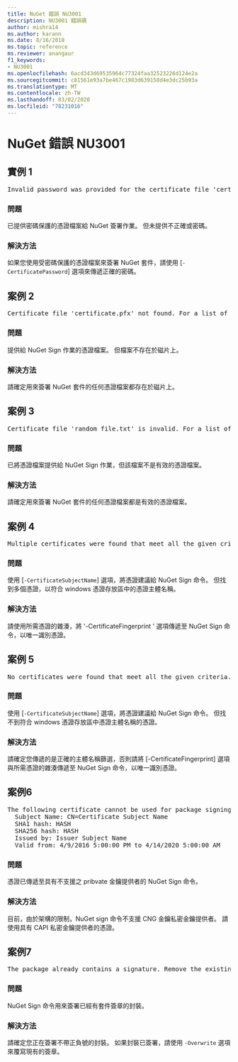 ```yaml
---
title: NuGet 錯誤 NU3001
description: NU3001 錯誤碼
author: mishra14
ms.author: karann
ms.date: 8/16/2018
ms.topic: reference
ms.reviewer: anangaur
f1_keywords:
- NU3001
ms.openlocfilehash: 6acd343d69535964c77324faa32523226d124e2a
ms.sourcegitcommit: c81561e93a7be467c1983d639158d4e3dc25b93a
ms.translationtype: MT
ms.contentlocale: zh-TW
ms.lasthandoff: 03/02/2020
ms.locfileid: "78231016"
---
```

# <a name="nuget-error-nu3001"></a>NuGet 錯誤 NU3001

## <a name="scenario-1"></a>實例 1

<pre>Invalid password was provided for the certificate file 'certificate.pfx'. Provide a valid password using the '-CertificatePassword' option.</pre>

### <a name="issue"></a>問題

已提供密碼保護的憑證檔案給 NuGet 簽署作業。 但未提供不正確或密碼。


### <a name="solution"></a>解決方法

如果您使用受密碼保護的憑證檔案來簽署 NuGet 套件，請使用 [`-CertificatePassword`] 選項來傳遞正確的密碼。



## <a name="scenario-2"></a>案例 2

<pre>Certificate file 'certificate.pfx' not found. For a list of accepted ways to provide a certificate, visit https://docs.nuget.org/docs/reference/command-line-reference.</pre>

### <a name="issue"></a>問題

提供給 NuGet Sign 作業的憑證檔案。 但檔案不存在於磁片上。


### <a name="solution"></a>解決方法

請確定用來簽署 NuGet 套件的任何憑證檔案都存在於磁片上。



## <a name="scenario-3"></a>案例 3

<pre>Certificate file 'random_file.txt' is invalid. For a list of accepted ways to provide a certificate, visit https://docs.nuget.org/docs/reference/command-line-reference.</pre>

### <a name="issue"></a>問題

已將憑證檔案提供給 NuGet Sign 作業，但該檔案不是有效的憑證檔案。


### <a name="solution"></a>解決方法

請確定用來簽署 NuGet 套件的任何憑證檔案都是有效的憑證檔案。



## <a name="scenario-4"></a>案例 4

<pre>Multiple certificates were found that meet all the given criteria. Use the '-CertificateFingerprint' option with the hash of the desired certificate.</pre>

### <a name="issue"></a>問題

使用 [`-CertificateSubjectName`] 選項，將憑證建議給 NuGet Sign 命令。 但找到多個憑證，以符合 windows 憑證存放區中的憑證主體名稱。


### <a name="solution"></a>解決方法

請使用所需憑證的雜湊，將 '-CertificateFingerprint ' 選項傳遞至 NuGet Sign 命令，以唯一識別憑證。



## <a name="scenario-5"></a>案例 5

<pre>No certificates were found that meet all the given criteria. For a list of accepted ways to provide a certificate, visit https://docs.nuget.org/docs/reference/command-line-reference.</pre>

### <a name="issue"></a>問題

使用 [`-CertificateSubjectName`] 選項，將憑證建議給 NuGet Sign 命令。 但找不到符合 windows 憑證存放區中憑證主體名稱的憑證。


### <a name="solution"></a>解決方法

請確定您傳遞的是正確的主體名稱篩選，否則請將 [-CertificateFingerprint] 選項與所需憑證的雜湊傳遞至 NuGet Sign 命令，以唯一識別憑證。



## <a name="scenario-6"></a>案例6

<pre>The following certificate cannot be used for package signing as the private key provider is unsupported:
  Subject Name: CN=Certificate Subject Name
  SHA1 hash: HASH
  SHA256 hash: HASH
  Issued by: Issuer Subject Name
  Valid from: 4/9/2016 5:00:00 PM to 4/14/2020 5:00:00 AM</pre>

### <a name="issue"></a>問題

憑證已傳遞至具有不支援之 pribvate 金鑰提供者的 NuGet Sign 命令。 


### <a name="solution"></a>解決方法

目前，由於架構的限制，NuGet sign 命令不支援 CNG 金鑰私密金鑰提供者。 請使用具有 CAPI 私密金鑰提供者的憑證。



## <a name="scenario-7"></a>案例7

<pre>The package already contains a signature. Remove the existing signature before adding a new signature.</pre>

### <a name="issue"></a>問題

NuGet Sign 命令用來簽署已經有套件簽章的封裝。


### <a name="solution"></a>解決方法

請確定您正在簽署不帶正負號的封裝。 如果封裝已簽署，請使用 `-Overwrite` 選項來覆寫現有的簽章。



